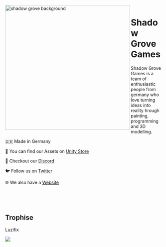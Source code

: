 <img alt="shadow grove background" align="left" src="https://shadow-grove.org/wp-content/uploads/2022/12/ShaodwGroveBG.jpg" width=400>

# Shadow Grove Games
Shadow Grove Games is a team of enthusiastic people from germany who love turning ideas into reality hrough painting, programming and 3D modelling.
 
 🇩🇪 Made in Germany

 🛒 You can find our Assets on [Unity Store](https://discord.com/invite/hrTXpR3zaA)

 💬 Checkout our [Discord](https://discord.com/invite/hrTXpR3zaA)

 🐦 Follow us on [Twitter](https://twitter.com/shadow_grove)

 🌐 We also have a [Website](https://twitter.com/shadow_grove)

­

­
##  Trophise
Luzifix

![](https://github-profile-trophy.vercel.app/?username=luzifix&no-frame=true&theme=dracula&column=3&margin-w=15&margin-h=15)
